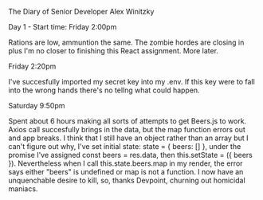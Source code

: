 The Diary of Senior Developer Alex Winitzky

Day 1 -
Start time: Friday 2:00pm

Rations are low, ammuntion the same.  The zombie hordes are closing in plus I'm no closer to finishing this React assignment.  More later.

Friday 2:20pm

I've succesfully imported my secret key into my .env.  If this key were to fall into the wrong hands there's no tellng what could happen.

Saturday 9:50pm

Spent about 6 hours making all sorts of attempts to get Beers.js to work.  Axios call succesfully brings in the data, but the map function errors out and app breaks.  I think that I still have an object rather than an array but I can't figure out why, I've set initial state: state = { beers: [] }, under the promise I've assigned const beers = res.data, then this.setState = ({ beers }).  Nevertheless when I call this.state.beers.map in my render, the error says either "beers" is undefined or map is not a function.  I now have an unquenchable desire to kill, so, thanks Devpoint, churning out homicidal maniacs.